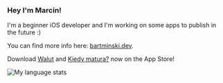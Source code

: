 ### Hey I'm Marcin!

I'm a beginner iOS developer and I'm working on some apps to publish in the future :)

You can find more info here: [bartminski.dev](https://bartminski.dev).

Download [Walut](https://apps.apple.com/app/id6444106558) and [Kiedy matura?](https://apps.apple.com/pl/app/kiedy-matura/id6446576798?l=pl) now on the App Store!

![My language stats](https://github-readme-stats.vercel.app/api/top-langs/?username=mbdjj&layout=compact&theme=dark)
